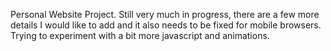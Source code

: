 Personal Website Project. Still very much in progress, there are a few more details I would like to add and it also needs to be fixed for mobile browsers. Trying to experiment with a bit more javascript and animations.
